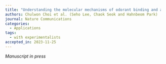 ```yaml
---
title: "Understanding the molecular mechanisms of odorant binding and activation of the human OR52 family"
authors: Chulwon Choi et al. (Seho Lee, Chaok Seok and Hahnbeom Park)
journal: Nature Communications
categories:
  - Applications
tags:
  - with experimentalists
accepted_in: 2023-11-25
---
```

*Manuscript in press*
